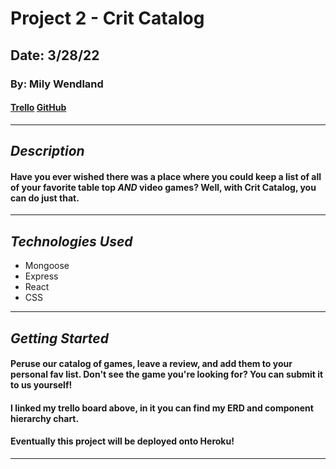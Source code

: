 # Project 2 - Crit Catalog

## Date: 3/28/22

### By: Mily Wendland

#### [Trello](https://trello.com/b/C9n7lt0X/project-2-crit-catalog) [GitHub](https://github.com/milywendland/Project_2_Crit_Catalog)

---

## **_Description_**

#### Have you ever wished there was a place where you could keep a list of all of your favorite table top _AND_ video games? Well, with Crit Catalog, you can do just that.

---

## **_Technologies Used_**

- Mongoose
- Express
- React
- CSS

---

## **_Getting Started_**

#### Peruse our catalog of games, leave a review, and add them to your personal fav list. Don't see the game you're looking for? You can submit it to us yourself!

#### I linked my trello board above, in it you can find my ERD and component hierarchy chart.

#### Eventually this project will be deployed onto Heroku!

---
